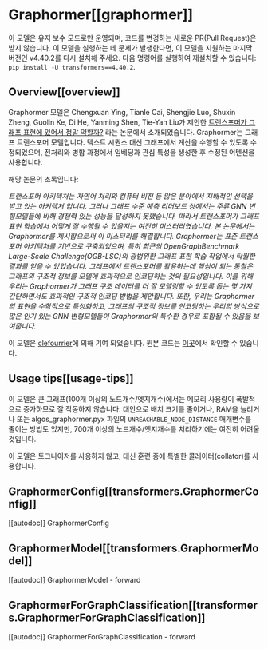 <!--Copyright 2022 The HuggingFace Team and Microsoft. All rights reserved.

Licensed under the MIT License; you may not use this file except in compliance with
the License.

Unless required by applicable law or agreed to in writing, software distributed under the License is distributed on
an "AS IS" BASIS, WITHOUT WARRANTIES OR CONDITIONS OF ANY KIND, either express or implied. See the License for the
specific language governing permissions and limitations under the License.

⚠️ Note that this file is in Markdown but contain specific syntax for our doc-builder (similar to MDX) that may not be
rendered properly in your Markdown viewer.

-->

# Graphormer[[graphormer]]

<Tip warning={true}>

이 모델은 유지 보수 모드로만 운영되며, 코드를 변경하는 새로운 PR(Pull Request)은 받지 않습니다.
이 모델을 실행하는 데 문제가 발생한다면, 이 모델을 지원하는 마지막 버전인 v4.40.2를 다시 설치해 주세요. 다음 명령어를 실행하여 재설치할 수 있습니다: `pip install -U transformers==4.40.2`.

</Tip>

## Overview[[overview]]

Graphormer 모델은 Chengxuan Ying, Tianle Cai, Shengjie Luo, Shuxin Zheng, Guolin Ke, Di He, Yanming Shen, Tie-Yan Liu가 제안한 [트랜스포머가 그래프 표현에 있어서 정말 약할까?](https://arxiv.org/abs/2106.05234) 라는 논문에서 소개되었습니다. Graphormer는 그래프 트랜스포머 모델입니다. 텍스트 시퀀스 대신 그래프에서 계산을 수행할 수 있도록 수정되었으며, 전처리와 병합 과정에서 임베딩과 관심 특성을 생성한 후 수정된 어텐션을 사용합니다.

해당 논문의 초록입니다:

*트랜스포머 아키텍처는 자연어 처리와 컴퓨터 비전 등 많은 분야에서 지배적인 선택을 받고 있는 아키텍처 입니다. 그러나 그래프 수준 예측 리더보드 상에서는 주류 GNN 변형모델들에 비해 경쟁력 있는 성능을 달성하지 못했습니다. 따라서 트랜스포머가 그래프 표현 학습에서 어떻게 잘 수행될 수 있을지는 여전히 미스터리였습니다. 본 논문에서는 Graphormer를 제시함으로써 이 미스터리를 해결합니다. Graphormer는 표준 트랜스포머 아키텍처를 기반으로 구축되었으며, 특히 최근의 OpenGraphBenchmark Large-Scale Challenge(OGB-LSC)의 광범위한 그래프 표현 학습 작업에서 탁월한 결과를 얻을 수 있었습니다. 그래프에서 트랜스포머를 활용하는데 핵심이 되는 통찰은 그래프의 구조적 정보를 모델에 효과적으로 인코딩하는 것의 필요성입니다. 이를 위해 우리는 Graphormer가 그래프 구조 데이터를 더 잘 모델링할 수 있도록 돕는 몇 가지 간단하면서도 효과적인 구조적 인코딩 방법을 제안합니다. 또한, 우리는 Graphormer의 표현을 수학적으로 특성화하고, 그래프의 구조적 정보를 인코딩하는 우리의 방식으로 많은 인기 있는 GNN 변형모델들이 Graphormer의 특수한 경우로 포함될 수 있음을 보여줍니다.*

이 모델은 [clefourrier](https://huggingface.co/clefourrier)에 의해 기여 되었습니다. 원본 코드는 [이곳](https://github.com/microsoft/Graphormer)에서 확인할 수 있습니다.

## Usage tips[[usage-tips]]

이 모델은 큰 그래프(100개 이상의 노드개수/엣지개수)에서는 메모리 사용량이 폭발적으로 증가하므로 잘 작동하지 않습니다. 대안으로 배치 크기를 줄이거나, RAM을 늘리거나 또는 algos_graphormer.pyx 파일의 `UNREACHABLE_NODE_DISTANCE` 매개변수를 줄이는 방법도 있지만, 700개 이상의 노드개수/엣지개수를 처리하기에는 여전히 어려울 것입니다.

이 모델은 토크나이저를 사용하지 않고, 대신 훈련 중에 특별한 콜레이터(collator)를 사용합니다.

## GraphormerConfig[[transformers.GraphormerConfig]]

[[autodoc]] GraphormerConfig

## GraphormerModel[[transformers.GraphormerModel]]

[[autodoc]] GraphormerModel
    - forward

## GraphormerForGraphClassification[[transformers.GraphormerForGraphClassification]]

[[autodoc]] GraphormerForGraphClassification
    - forward

